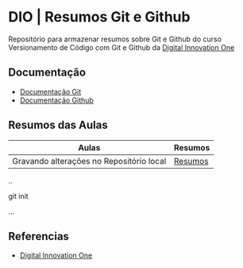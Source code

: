 
# DIO | Resumos Git e Github

Repositório para armazenar resumos sobre Git e Github do curso Versionamento de Código com Git e Github da [Digital Innovation One](https://www.dio.me/)

## Documentação
- [Documentação Git](https://git.scm.com/doc)
- [Documentação Github](https://docs.github.com/)

## Resumos das Aulas

| Aulas | Resumos|
|-------|--------|
| Gravando alterações no Repositório local | [Resumos]() |

..

git init

...

## Referencias

- [Digital Innovation One](https://www.dio.me/)
